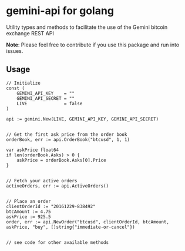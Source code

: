 # gemini-api for golang
Utility types and methods to facilitate the use of the Gemini bitcoin exchange REST API

**Note**: Please feel free to contribute if you use this package and run into issues.

## Usage

```
// Initialize
const (
	GEMINI_API_KEY    = ""
	GEMINI_API_SECRET = ""
	LIVE              = false
)

api := gemini.New(LIVE, GEMINI_API_KEY, GEMINI_API_SECRET)


// Get the first ask price from the order book
orderBook, err := api.OrderBook("btcusd", 1, 1)

var askPrice float64
if len(orderBook.Asks) > 0 {
	askPrice = orderBook.Asks[0].Price
}


// Fetch your active orders
activeOrders, err := api.ActiveOrders()


// Place an order
clientOrderId := "20161229-838492"
btcAmount := 4.75
askPrice := 925.5
order, err := api.NewOrder("btcusd", clientOrderId, btcAmount, askPrice, "buy", []string{"immediate-or-cancel"})


// see code for other available methods
```
